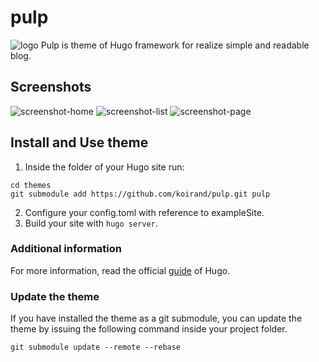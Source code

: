 # pulp
![logo](https://user-images.githubusercontent.com/17229643/45928032-f0658a80-bf77-11e8-91a0-00a267e75c6e.png)
Pulp is theme of Hugo framework for realize simple and readable blog.

## Screenshots
![screenshot-home](https://user-images.githubusercontent.com/17229643/45927910-06724b80-bf76-11e8-81b4-bbc11114117d.png)
![screenshot-list](https://user-images.githubusercontent.com/17229643/45927916-2d308200-bf76-11e8-9428-a487b4ae7901.png)
![screenshot-page](https://user-images.githubusercontent.com/17229643/45927928-551fe580-bf76-11e8-89dd-9ef80e777f72.png)

## Install and Use theme
1. Inside the folder of your Hugo site run:

```
cd themes
git submodule add https://github.com/koirand/pulp.git pulp
```

2. Configure your config.toml with reference to exampleSite.
3. Build your site with `hugo server`.

### Additional information
For more information, read the official [guide](https://gohugo.io/themes/installing-and-using-themes/) of Hugo.

### Update the theme
If you have installed the theme as a git submodule, you can update the theme by issuing the following command inside your project folder.

```
git submodule update --remote --rebase
```
